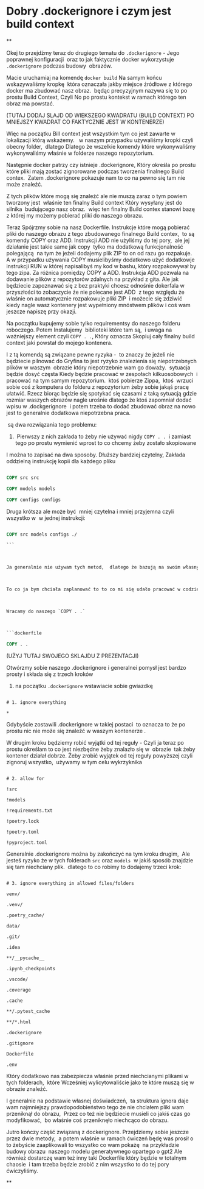# Dobry .dockerignore i czym jest build context

**

Okej to przejdźmy teraz do drugiego tematu do `.dockerignore` - Jego poprawnej konfiguracji  oraz to jak faktycznie docker wykorzystuje `.dockerignore` podczas budowy  obrazów.

  

Macie uruchamiaj na komendę `docker build` Na samym końcu wskazywaliśmy kropkę  która oznaczała jakby miejsce źródłowe z którego docker ma zbudować nasz obraz.  będąc precyzyjnym nazywa się to po prostu Build Context, Czyli No po prostu kontekst w ramach którego ten obraz ma powstać.

  

(TUTAJ DODAJ SLAJD OD WIEKSZEGO KWADRATU (BUILD CONTEXT) PO MNIEJSZY KWADRAT CO FAKTYCZNIE JEST W KONTENERZE)

  

Więc na początku Bill context jest wszystkim tym co jest zawarte w lokalizacji którą wskażemy.   w naszym przypadku używaliśmy kropki czyli obecny folder,  dlatego Dlatego że wszelkie komendy które wykonywaliśmy wykonywaliśmy właśnie w folderze naszego repozytorium.

  

Następnie docker patrzy czy istnieje .dockerignore, Który określa po prostu które pliki mają zostać zignorowane podczas tworzenia finalnego Build contex.  Zatem .dockerignore pokazuje nam to co na pewno się tam nie może znaleźć. 

  

Z tych plików które mogą się znaleźć ale nie muszą zaraz o tym powiem tworzony jest  właśnie ten finalny Build context Który wysyłany jest do silnika  budującego nasz obraz.  więc ten finalny Build contex stanowi bazę z której my możemy pobierać pliki do naszego obrazu. 

  

Teraz Spójrzmy sobie na nasz Dockerfile. Instrukcje które mogą pobierać pliki do naszego obrazu z tego zbudowanego finalnego Build contex,  to są komendy COPY oraz ADD. Instrukcji ADD nie użyliśmy do tej pory,  ale jej działanie jest takie same jak copy  tylko ma dodatkową funkcjonalność  polegającą  na tym że jeżeli dodajemy plik ZIP to on od razu go rozpakuje.  A w przypadku używania COPY musielibyśmy dodatkowo użyć dodatkowje instrukcji RUN w której napisalibyś my kod w bashu, który rozpakowywał by tego zipa. Za różnica pomiędzy COPY a ADD. Instrukcja ADD pozwala na dodawanie plików z repozytorów zdalnych na przykład z gita. Ale jak będziecie zapoznawać się z bez praktyki chcesz odnośnie dokerfala w przyszłości to zobaczycie że nie polecane jest ADD  z tego względu że właśnie on automatycznie rozpakowuje pliki ZIP  i możecie się zdziwić  kiedy nagle wasz kontenery jest wypełniony mnóstwem plików i coś wam jeszcze napiszę przy okazji. 

  

Na początku kupujemy sobie tylko requirementsy do naszego folderu roboczego. Potem Instalujemy  biblioteki które tam są,  i uwaga na ważniejszy element czyli `COPY . .`, Który oznacza Skopiuj cały finalny build context jaki powstał do mojego kontenera.

  

I z tą komendą są związane pewne ryzyka -  to znaczy że jeżeli nie będziecie pilnować do Gryfina to jest ryzyko znalezienia się niepotrzebnych plików w waszym  obrazie który niepotrzebnie wam go doważy.  sytuacja będzie dosyć częsta Kiedy będzie pracować w zespołach kilkuosobowych  i pracować na tym samym repozytorium.  ktoś pobierze Zippa,  ktoś  wrzuci sobie coś z komputera do folderu z repozytorium żeby sobie jakąś pracę ułatwić. Rzecz biorąc będzie się spotykać się czasami z taką sytuacją gdzie rozmiar waszych obrazów nagle urośnie dlatego że ktoś zapomniał dodać wpisu w .dockgerignore  i potem trzeba to dodać zbudować obraz na nowo  jest to generalnie dodatkowa niepotrzebna praca.

  

 są dwa rozwiązania tego problemu:

  

1.  Pierwszy z nich zakłada to żeby nie używać nigdy `COPY . .`  i zamiast tego po prostu wymienić wprost to co chcemy żeby zostało skopiowane
    

  

I można to zapisać na dwa sposoby. Dłuższy bardziej czytelny, Zakłada oddzielną instrukcję kopii dla każdego pliku 

  

```dockerfile

COPY src src

COPY models models

COPY configs configs

```

  

Druga krótsza ale może być  mniej czytelna i mniej przyjemna czyli wszystko w  w jednej instrukcji:

  

```dockerfile

COPY src models configs ./

``` 

  

Ja generalnie nie używam tych metod,  dlatego że bazują na swoim własnym doświadczeniu  te dockerfile powstają wtedy takie duże,  jeśli stosowana jest to podejście jedno COPY na jeden plik, Albo ta instrukcja copy jest taka długa na cały Dockerfile.

  

To co ja bym chciała zaplanować to to co mi się udało pracować w codziennej pracy i bazują na swojej doświadczeniach działa to  Bardzo dobrze. Druga metoda polega na sprytnym zdefiniowaniu .dockerignore  w taki sposób żebyśmy mogli go zdefiniować raz  i porządnie  i nie musieć zaglądać do niego prawie wcale  i I mieć gwarancję tego że faktycznie w waszym obrazie znajdzie się to co jest wymagane i nic więcej

  

Wracamy do naszego `COPY . .` 

  

```dockerfile

COPY . .

```

  

(UŻYJ TUTAJ SWOJEGO SKLAJDU Z PREZENTACJI)

  

Otwórzmy sobie naszego .dockerignore i generalnei pomysł jest bardzo prosty i składa się z trzech kroków

  
  
  
  

1. na początku `.dockerignore` wstawiacie sobie gwiazdkę
    

  

```gitignore

# 1. ignore everything

*

```

  

Gdybyście zostawili .dockerignore w takiej postaci  to oznacza to że po prostu nic nie może się znaleźć w waszym kontenerze .

  

W drugim kroku będziemy robić wyjątki od tej reguły - Czyli ja teraz po prostu określam to co jest niezbędne żeby znalazło się w  obrazie  tak żeby kontener działał dobrze. Żeby zrobić wyjątek od tej reguły powyższej czyli zignoruj wszystko,  używamy w tym celu wykrzyknika 

  

```gitignore

# 2. allow for

!src

!models

!requirements.txt

!poetry.lock

!poetry.toml

!pyproject.toml

```

  

Generalnie .dockerignore można by zakończyć na tym kroku drugim,  Ale jesteś ryzyko że w tych folderach `src` oraz `models`  w jakiś sposób znajdzie się tam niechciany plik.  dlatego to co robimy to dodajemy trzeci krok:

  

```gitignore

# 3. ignore everything in allowed files/folders

venv/

.venv/

.poetry_cache/

data/

.git/

.idea

**/__pycache__

.ipynb_checkpoints

.vscode/

.coverage

.cache

**/.pytest_cache

**/*.html

.dockerignore

.gitignore

Dockerfile

.env

```

  

Który dodatkowo nas zabezpiecza właśnie przed niechcianymi plikami w tych folderach,  które Wcześniej wylicytowaliście jako te które muszą się w obrazie znaleźć.

  

I generalnie na podstawie własnej doświadczeń,  ta struktura ignora daje wam najmniejszy prawdopodobieństwo tego że nie chciałem pliki wam przeniknął do obrazu,  Przez co też nie będziecie musieli co jakiś czas go modyfikować,  bo właśnie coś przeniknęło niechcąco do obrazu. 

  

Jutro kończy część związaną z dockerignore. Przejdziemy sobie jeszcze przez dwie metody,  a potem właśnie w ramach ćwiczeń będę was prosił o to żebyście zaaplikowali to wszystko co wam pokażę  na przykładzie  budowy obrazu  naszego modelu generatywnego opartego o gpt2 Ale również dostarczę wam też inny taki Dockerfile który będzie w totalnym chaosie  i tam trzeba będzie zrobić z nim wszystko to do tej pory ćwiczyliśmy.

  
  
**